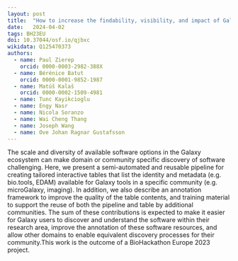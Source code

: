 ```yaml
---
layout: post
title:  "How to increase the findability, visibility, and impact of Galaxy tools for your scientific community"
date:   2024-04-02
tags: BH23EU
doi: 10.37044/osf.io/qjbxc
wikidata: Q125470373
authors:
  - name: Paul Zierep
    orcid: 0000-0003-2982-388X
  - name: Bérénice Batut
    orcid: 0000-0001-9852-1987
  - name: Matúš Kalaš
    orcid: 0000-0002-1509-4981
  - name: Tunc Kayikcioglu
  - name: Engy Nasr
  - name: Nicola Soranzo
  - name: Wai Cheng Thang
  - name: Joseph Wang
  - name: Ove Johan Ragnar Gustafsson
---
```


The scale and diversity of available software options in the Galaxy ecosystem can make domain or community specific discovery of software challenging. Here, we present a semi-automated and reusable pipeline for creating tailored interactive tables that list the identity and metadata (e.g. bio.tools, EDAM) available for Galaxy tools in a specific community (e.g. microGalaxy, imaging). In addition, we also describe an annotation framework to improve the quality of the table contents, and training material to support the reuse of both the pipeline and table by additional communities. The sum of these contributions is expected to make it easier for Galaxy users to discover and understand the software within their research area, improve the annotation of these software resources, and allow other domains to enable equivalent discovery processes for their community.This work is the outcome of a BioHackathon Europe 2023 project.

